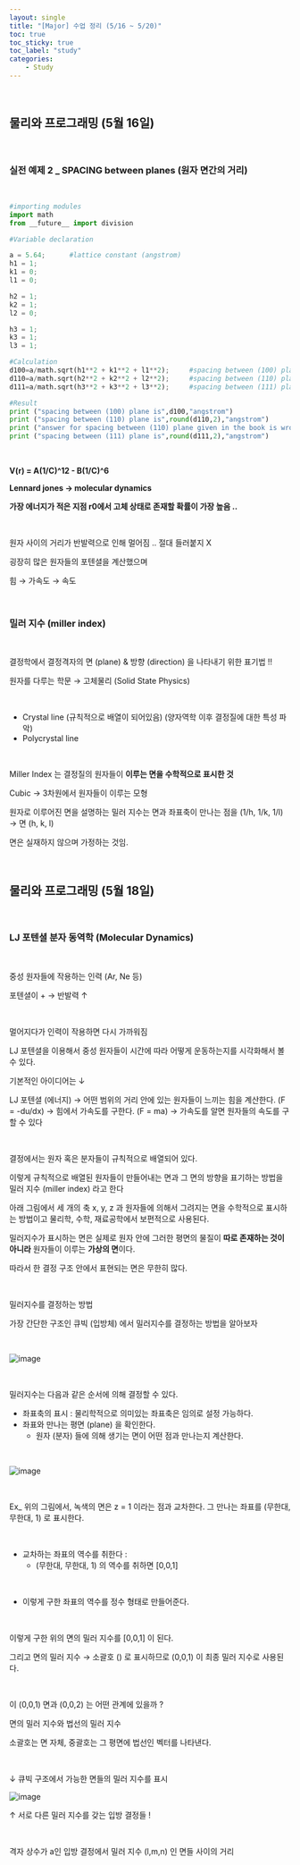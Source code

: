 ```yaml
---
layout: single
title: "[Major] 수업 정리 (5/16 ~ 5/20)"
toc: true
toc_sticky: true
toc_label: "study"
categories:
    - Study
---
```


<br>

## 물리와 프로그래밍 (5월 16일)

<br>

### 실전 예제 2 _ SPACING between planes (원자 면간의 거리)

<br>

```py
#importing modules
import math
from __future__ import division

#Variable declaration

a = 5.64;      #lattice constant (angstrom)
h1 = 1;
k1 = 0;
l1 = 0;

h2 = 1;
k2 = 1;
l2 = 0;

h3 = 1;
k3 = 1;
l3 = 1;

#Calculation
d100=a/math.sqrt(h1**2 + k1**2 + l1**2);     #spacing between (100) plane
d110=a/math.sqrt(h2**2 + k2**2 + l2**2);     #spacing between (110) plane
d111=a/math.sqrt(h3**2 + k3**2 + l3**2);     #spacing between (111) plane

#Result
print ("spacing between (100) plane is",d100,"angstrom")
print ("spacing between (110) plane is",round(d110,2),"angstrom")
print ("answer for spacing between (110) plane given in the book is wrong")
print ("spacing between (111) plane is",round(d111,2),"angstrom")
```

<br>

**V(r) = A(1/C)^12 - B(1/C)^6**

**Lennard jones &rarr; molecular dynamics**

**가장 에너지가 적은 지점 r0에서 고체 상태로 존재할 확률이 가장 높음 ..**

<br>

원자 사이의 거리가 반발력으로 인해 멀어짐 .. 절대 들러붙지 X 

굉장히 많은 원자들의 포텐셜을 계산했으며

힘 &rarr; 가속도 &rarr; 속도

<br>

### 밀러 지수 (miller index)

<br>

결정학에서 결정격자의 면 (plane) & 방향 (direction) 을 나타내기 위한 표기법 !!

원자를 다루는 학문 &rarr; 고체물리 (Solid State Physics)

<br>

- Crystal line (규칙적으로 배열이 되어있음) (양자역학 이후 결정질에 대한 특성 파악)
- Polycrystal line

<br>

Miller Index 는 결정질의 원자들이 **이루는 면을 수학적으로 표시한 것**

Cubic &rarr; 3차원에서 원자들이 이루는 모형

원자로 이루어진 면을 설명하는 밀러 지수는 면과 좌표축이 만나는 점을 (1/h, 1/k, 1/l) &rarr; 면 (h, k, l)

면은 실재하지 않으며 가정하는 것임.

<br>

## 물리와 프로그래밍 (5월 18일)

<br>

### LJ 포텐셜 분자 동역학 (Molecular Dynamics)

<br>

중성 원자들에 작용하는 인력 (Ar, Ne 등) 

포텐셜이 + &rarr; 반발력 &uarr; 

<br>

멀어지다가 인력이 작용하면 다시 가까워짐

LJ 포텐셜을 이용해서 중성 원자들이 시간에 따라 어떻게 운동하는지를 시각화해서 볼 수 있다.

기본적인 아이디어는 &darr;

LJ 포텐셜 (에너지) &rarr; 어떤 범위의 거리 안에 있는 원자들이 느끼는 힘을 계산한다. (F = -du/dx) &rarr; 힘에서 가속도를 구한다. (F = ma) &rarr; 가속도를 알면 원자들의 속도를 구할 수 있다

<br>

결정에서는 원자 혹은 분자들이 규칙적으로 배열되어 있다. 

이렇게 규칙적으로 배열된 원자들이 만들어내는 면과 그 면의 방향을 표기하는 방법을 밀러 지수 (miller index) 라고 한다 

아래 그림에서 세 개의 축 x, y, z 과 원자들에 의해서 그려지는 면을 수학적으로 표시하는 방법이고 물리학, 수학, 재료공학에서 보편적으로 사용된다.

밀러지수가 표시하는 면은 실제로 원자 안에 그러한 평면의 물질이 **따로 존재하는 것이 아니라** 원자들이 이루는 **가상의 면**이다.

따라서 한 결정 구조 안에서 표현되는 면은 무한히 많다.

<br>

밀러지수를 결정하는 방법 

가장 간단한 구조인 큐빅 (입방체) 에서 밀러지수를 결정하는 방법을 알아보자

<br>

![image](https://user-images.githubusercontent.com/96330958/168938043-ebe03a8c-1a5a-433f-84cb-9f01a13b1798.png)

<br>


밀러지수는 다음과 같은 순서에 의해 결정할 수 있다. 

- 좌표축의 표시 : 물리학적으로 의미있는 좌표축은 임의로 설정 가능하다.
- 좌표와 만나는 평면 (plane) 을 확인한다.
  - 원자 (분자) 들에 의해 생기는 면이 어떤 점과 만나는지 계산한다.

<br>

![image](https://user-images.githubusercontent.com/96330958/168938646-efb90efa-ab91-470e-b2fe-6b48741884ad.png)

<br>

Ex_ 위의 그림에서, 녹색의 면은 z = 1 이라는 점과 교차한다. 그 만나는 좌표를 (무한대, 무한대, 1) 로 표시한다.

<br>

- 교차하는 좌표의 역수를 취한다 :
  - (무한대, 무한대, 1) 의 역수를 취하면 [0,0,1] 

<br>

- 이렇게 구한 좌표의 역수를 정수 형태로 만들어준다.

<br>

이렇게 구한 위의 면의 밀러 지수를 [0,0,1] 이 된다.

그리고 면의 밀러 지수 &rarr; 소괄호 () 로 표시하므로 (0,0,1) 이 최종 밀러 지수로 사용된다.

<br>

이 (0,0,1) 면과 (0,0,2) 는 어떤 관계에 있을까 ?

면의 밀러 지수와 법선의 밀러 지수

소괄호는 면 자체, 중괄호는 그 평면에 법선인 벡터를 나타낸다.

<br>

&darr; 큐빅 구조에서 가능한 면들의 밀러 지수를 표시 

![image](https://user-images.githubusercontent.com/96330958/168939220-babcc510-8184-47ed-a055-049f5687dac2.png)

&uarr; 서로 다른 밀러 지수를 갖는 입방 결정들 !

<br>

격자 상수가 a인 입방 결정에서 밀러 지수 (l,m,n) 인 면들 사이의 거리













